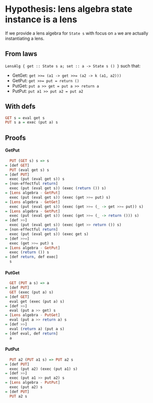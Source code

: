 # Hypothesis: lens algebra state instance is a lens

If we provide a lens algebra for `State s` with focus on `a` we are actually
instantiating a lens.

## From laws

`LensAlg { get :: State s a; set :: a -> State s () }` such that:
* GetGet: `get >>= (a1 -> get >>= (a2 -> k (a1, a2)))`
* GetPut: `get >>= put = return ()`
* PutGet: `put a >> get = put a >> return a`
* PutPut: `put a1 >> put a2 = put a2`

## With defs

```haskell
GET s = eval get s
PUT s a = exec (put a) s
```

## Proofs

#### GetPut

```haskell
  PUT (GET s) s => s
= [def GET]
  PUT (eval get s) s
= [def PUT]
  exec (put (eval get s)) s
= [non-effectful return]
  exec (put (eval get s)) (exec (return ()) s)
= [Lens algebra - GetPut]
  exec (put (eval get s)) (exec (get >>= put) s)
= [Lens algebra - GetGet]
  exec (put (eval get s)) (exec (get >>= (_ -> get >>= put)) s)
= [Lens algebra - GetPut]
  exec (put (eval get s)) (exec (get >>= (_ -> return ())) s)
= [def >>]
  exec (put (eval get s)) (exec (get >> return ()) s)
= [non-effectful return]
  exec (put (eval get s)) (exec get s)
= [def >>=]
  exec (get >>= put) s
= [Lens algebra - GetPut]
  exec (return ()) s
= [def return, def exec]
  s
```

#### PutGet

```haskell
  GET (PUT a s) => a
= [def PUT]
  GET (exec (put a) s)
= [def GET]
  eval get (exec (put a) s)
= [def >>]
  eval (put a >> get) s
= [Lens algebra - PutGet]
  eval (put a >> return a) s
= [def >>]
  eval (return a) (put a s)
= [def eval, def return]
  a
```

#### PutPut

```haskell
  PUT a2 (PUT a1 s) => PUT a2 s
= [def PUT]
  exec (put a2) (exec (put a1) s)
= [def >>]
  exec (put a1 >> put a2) s
= [Lens algebra - PutPut]
  exec (put a2) s
= [def PUT]
  PUT a2 s
```
